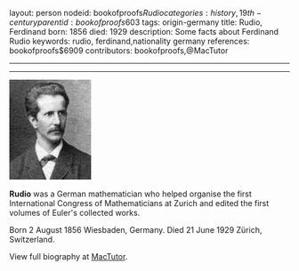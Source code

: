 layout: person
nodeid: bookofproofs$Rudio
categories: history,19th-century
parentid: bookofproofs$603
tags: origin-germany
title: Rudio, Ferdinand
born: 1856
died: 1929
description: Some facts about Ferdinand Rudio
keywords: rudio, ferdinand,nationality germany
references: bookofproofs$6909
contributors: bookofproofs,@MacTutor

---


---

![Rudio.jpg](https://github.com/bookofproofs/bookofproofs.github.io/blob/main/_sources/_assets/images/portraits/Rudio.jpg?raw=true)

**Rudio** was a German mathematician who helped organise the first International Congress of Mathematicians at Zurich and edited the first volumes of Euler's collected works.

Born 2 August 1856 Wiesbaden, Germany. Died 21 June 1929 Zürich, Switzerland.


View full biography at [MacTutor](https://mathshistory.st-andrews.ac.uk/Biographies/Rudio/).